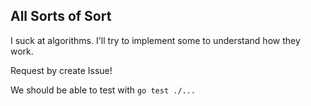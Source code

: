 ## All Sorts of Sort

I suck at algorithms. I'll try to implement some to understand how they work.

Request by create Issue!

We should be able to test with `go test ./...`

